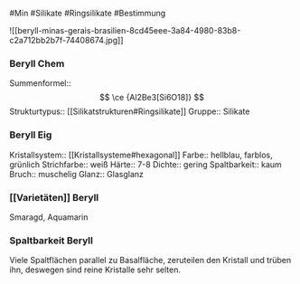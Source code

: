 #Min #Silikate #Ringsilikate  #Bestimmung 

![[beryll-minas-gerais-brasilien-8cd45eee-3a84-4980-83b8-c2a712bb2b7f-74408674.jpg]]
<!--ID: 1705934303021-->


### Beryll Chem

Summenformel:: $$ \ce {Al2Be3[Si6O18]} $$
Strukturtypus:: [[Silikatstrukturen#Ringsilikate]]
Gruppe:: Silikate
<!--ID: 1705934303026-->


### Beryll Eig

Kristallsystem:: [[Kristallsysteme#hexagonal]]
Farbe:: hellblau, farblos, grünlich
Strichfarbe:: weiß
Härte:: 7-8
Dichte:: gering
Spaltbarkeit:: kaum 
Bruch:: muschelig
Glanz:: Glasglanz
<!--ID: 1705934303034-->


### [[Varietäten]] Beryll

Smaragd, Aquamarin
<!--ID: 1705934303038-->


### Spaltbarkeit Beryll

Viele Spaltflächen parallel zu Basalfläche, zeruteilen den Kristall und trüben ihn, deswegen sind reine Kristalle sehr selten.
<!--ID: 1705934303043-->
